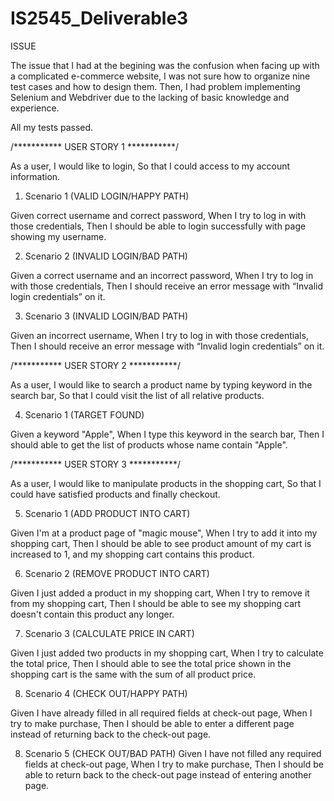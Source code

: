 # IS2545_Deliverable3

ISSUE

The issue that I had at the begining was the confusion when facing up with a complicated e-commerce website, I was not sure how to organize nine test cases and how to design them. Then, I had problem implementing Selenium and Webdriver due to the lacking of basic knowledge and experience.

All my tests passed.


/***********
    USER STORY 1
              ***********/

As a user, I would like to login, So that I could access to my account information.

1. Scenario 1 (VALID LOGIN/HAPPY PATH)

Given correct username and correct password, When I try to log in with those credentials, Then I should be able to login successfully with page showing my username.

2. Scenario 2 (INVALID LOGIN/BAD PATH) 

Given a correct username and an incorrect password, When I try to log in with those credentials, Then I should receive an error message with “Invalid login credentials” on it.

3. Scenario 3 (INVALID LOGIN/BAD PATH)

Given an incorrect username, When I try to log in with those credentials, Then I should receive an error message with “Invalid login credentials” on it.


/***********
    USER STORY 2
              ***********/

As a user, I would like to search a product name by typing keyword in the search bar, So that I could visit the list of all relative products.

4. Scenario 1 (TARGET FOUND)

Given a keyword "Apple", When I type this keyword in the search bar, Then I should able to get the list of products whose name contain "Apple".


/***********
    USER STORY 3
              ***********/

As a user, I would like to manipulate products in the shopping cart, So that I could have satisfied products and finally checkout.

5. Scenario 1 (ADD PRODUCT INTO CART)

Given I'm at a product page of "magic mouse", When I try to add it into my shopping cart, Then I should be able to see product amount of my cart is increased to 1, and my shopping cart contains this product.

6. Scenario 2 (REMOVE PRODUCT INTO CART)

Given I just added a product in my shopping cart, When I try to remove it from my shopping cart, Then I should be able to see my shopping cart doesn't contain this product any longer.

7. Scenario 3 (CALCULATE PRICE IN CART)

Given I just added two products in my shopping cart, When I try to calculate the total price, Then I should able to see the total price shown in the shopping cart is the same with the sum of all product price.

8. Scenario 4 (CHECK OUT/HAPPY PATH)

Given I have already filled in all required fields at check-out page, When I try to make purchase, Then I should be able to enter a different page instead of returning back to the check-out page.

8. Scenario 5 (CHECK OUT/BAD PATH)
Given I have not filled any required fields at check-out page, When I try to make purchase, Then I should be able to return back to the check-out page instead of entering another page.

